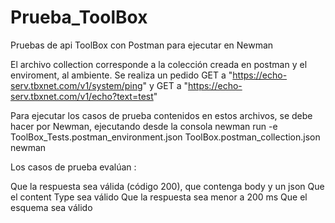 # Prueba_ToolBox
Pruebas de api ToolBox con Postman para ejecutar en Newman

El archivo collection corresponde a la colección creada en postman y el enviroment, al ambiente.
Se realiza un pedido GET a "https://echo-serv.tbxnet.com/v1/system/ping" y GET a "https://echo-serv.tbxnet.com/v1/echo?text=test" 

Para ejecutar los casos de prueba contenidos en estos archivos, se debe hacer por Newman, ejecutando desde la consola
newman run -e ToolBox_Tests.postman_environment.json ToolBox.postman_collection.json newman

Los casos de prueba evalúan :  

Que la respuesta sea válida (código 200), que contenga body y un json
Que el content Type sea válido
Que la respuesta sea menor a 200 ms
Que el esquema sea válido

